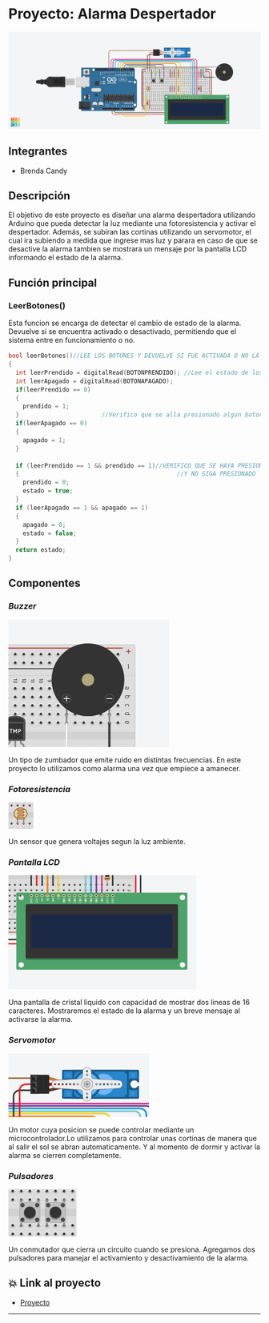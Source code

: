 # **Proyecto: Alarma Despertador**
![Tinkercad](img\PracticoSegundoParcial.png)

## Integrantes 
- Brenda Candy

## Descripción
El objetivo de este proyecto es diseñar una alarma despertadora utilizando Arduino que pueda detectar la luz mediante una fotoresistencia y activar el despertador. Además, se subiran las cortinas utilizando un servomotor, el cual ira subiendo a medida que ingrese mas luz y parara en caso de que se desactive la alarma tambien se mostrara un mensaje por la pantalla LCD informando el estado de la alarma.

## Función principal
### LeerBotones()
Esta funcion se encarga de detectar el cambio de estado de la alarma. Devuelve si se encuentra activado o desactivado, permitiendo que el sistema entre en funcionamiento o no. 

~~~ C++ (lenguaje en el que esta escrito)
bool leerBotones()//LEE LOS BOTONES Y DEVUELVE SI FUE ACTIVADA O NO LA ALARMA
{
  int leerPrendido = digitalRead(BOTONPRENDIDO); //Lee el estado de los botones
  int leerApagado = digitalRead(BOTONAPAGADO);
  if(leerPrendido == 0)
  {
    prendido = 1;
  }                       //Verifico que se alla presionado algun boton
  if(leerApagado == 0)
  {
    apagado = 1;
  }
  
  if (leerPrendido == 1 && prendido == 1)//VERIFICO QUE SE HAYA PRESIONADO EL BOTON 
  {											   //Y NO SIGA PRESIONADO
    prendido = 0;
    estado = true;
  }
  if (leerApagado == 1 && apagado == 1)
  {
    apagado = 0;
    estado = false;
  }
  return estado;
}
~~~
## Componentes
### *Buzzer*
![buzzer](img\buzzer.png)

Un tipo de zumbador que emite ruido en distintas frecuencias. En este proyecto lo utilizamos como alarma una vez que empiece a amanecer.
### *Fotoresistencia*
![sensor](img\fotoresistencia.png)

Un sensor que genera voltajes segun la luz ambiente.
### *Pantalla LCD*
![display](img\lcd.png)

Una pantalla de cristal liquido con capacidad de mostrar dos lineas de 16 caracteres. Mostraremos el estado de la alarma y un breve mensaje al activarse la alarma.
### *Servomotor*
![leds](img\servomotor.png)

Un motor cuya posicion se puede controlar mediante un microcontrolador.Lo utilizamos para controlar unas cortinas de manera que al salir el sol se abran automaticamente. Y al momento de dormir y activar la alarma se cierren completamente.
### *Pulsadores*
![pulsador](img\botones.png)

Un conmutador que cierra un circuito cuando se presiona. Agregamos dos pulsadores para manejar el activamiento y desactivamiento de la alarma.

## :boom: Link al proyecto
- [Proyecto](https://www.tinkercad.com/things/kK7BGoleVby-practicosegundoparcial/editel?sharecode=Klez3afErZq4-ABn7w7rmUNJl8X16kMGyI0YXm-TdFs)

---
